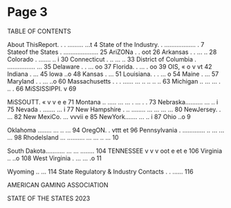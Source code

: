 # Page 3

TABLE OF CONTENTS

About ThisReport. . . ......... ...t 4
State of the Industry. . .................. . 7
Stateof the States . .................... 25
AriZONa . . oot 26
Arkansas . . ... .. 28
Colorado . ....... .. i 30
Connecticut . .. ... .. 33
District of Columbia . ................ ... 35
Delaware . . ... oo 37
Florida. . ... . oo 39
OIS, « o v vt 42
Indiana . ... 45
lowa ..o 48
Kansas . ... 51
Louisiana. . . ... o 54
Maine . ... 57
Maryland . . ... ..o 60
Massachusetts . . . ...... ... .. .. .. .. 63
Michigan .. ... ... . .. . 66
MiSSISSIPPI. v 69

MiSSOUTT. « v v e e 71
Montana .. ..... ... ... . ... . . 73
Nebraska.......... ... .. i 75
Nevada . ....... ... i 77
New Hampshire . .. ........ ... ... ... ... 80
NewJersey. . ... 82
New MexiCo. ... vvvii e 85
NewYork....... ... .. i 87
Ohio ..o 9

Oklahoma ........ ... .. ... 94
OregON. . vttt et 96
Pennsylvania . ............. .. ... ... ... 98
Rhodelsland ... .......... ... ... .. ... 10

South Dakota........... ... ... ........ 104
TENNESSEE v v v oot e et e 106
Virginia .. ..o 108
West Virginia . ... ... .o 11

Wyoming .. ... 114
State Regulatory & Industry Contacts . . ...... 116

AMERICAN GAMING ASSOCIATION

STATE OF THE STATES 2023

